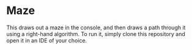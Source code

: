 # Maze
This draws out a maze in the console, and then draws a path through it using a right-hand algorithm.
To run it, simply clone this repository and open it in an IDE of your choice.
